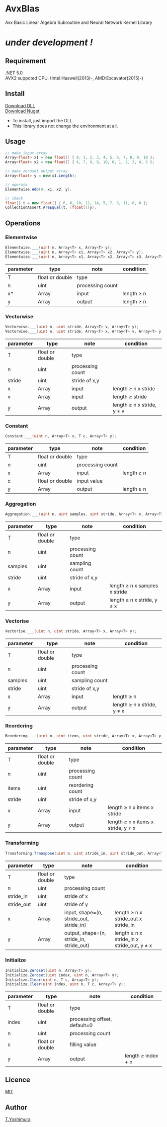 # AvxBlas
 Avx Basic Linear Algebra Subroutine and Neural Network Kernel Library

# *under development !*

## Requirement
.NET 5.0  
AVX2 suppoted CPU. (Intel:Haswell(2013)-, AMD:Excavator(2015)-)

## Install

[Download DLL](https://github.com/tk-yoshimura/AvxBlas/releases)  
[Download Nuget](https://www.nuget.org/packages/tyoshimura.avxblas.ode/)  

- To install, just import the DLL.
- This library does not change the environment at all.

## Usage

```csharp
// make input array
Array<float> x1 = new float[] { 0, 1, 2, 3, 4, 5, 6, 7, 8, 9, 10 };
Array<float> x2 = new float[] { 6, 7, 8, 9, 10, 0, 1, 2, 3, 4, 5 };

// make zeroset output array
Array<float> y = new(x1.Length);

// operate
Elementwise.Add(9, x1, x2, y);

// check
float[] t = new float[] { 6, 8, 10, 12, 14, 5, 7, 9, 11, 0, 0 };
CollectionAssert.AreEqual(t, (float[])y);
```

## Operations

### Elementwise

```csharp
Elementwise.___(uint n, Array<T> x, Array<T> y);
Elementwise.___(uint n, Array<T> x1, Array<T> x2, Array<T> y);
Elementwise.___(uint n, Array<T> x1, Array<T> x2, Array<T> x3, Array<T> y);
```

|parameter|type|note|condition|
|---|---|---|---|
|T|float or double|type||
|n|uint|processing count||
|x*|Array|input|length &geq; n|
|y|Array|output|length &geq; n|

### Vectorwise

```csharp
Vectorwise.___(uint n, uint stride, Array<T> v, Array<T> y);
Vectorwise.___(uint n, uint stride, Array<T> x, Array<T> v, Array<T> y);
```

|parameter|type|note|condition|
|---|---|---|---|
|T|float or double|type||
|n|uint|processing count||
|stride|uint|stride of x,y||
|x|Array|input|length &geq; n x stride|
|v|Array|input|length &geq; stride|
|y|Array|output|length &geq; n x stride, y &ne; v|

### Constant

```csharp
Constant.___(uint n, Array<T> x, T c, Array<T> y);
```

|parameter|type|note|condition|
|---|---|---|---|
|T|float or double|type||
|n|uint|processing count||
|x|Array|input|length &geq; n|
|c|float or double|input value||
|y|Array|output|length &geq; n|

### Aggregation

```csharp
Aggregation.___(uint n, uint samples, uint stride, Array<T> x, Array<T> y);
```

|parameter|type|note|condition|
|---|---|---|---|
|T|float or double|type||
|n|uint|processing count||
|samples|uint|sampling count||
|stride|uint|stride of x,y||
|x|Array|input|length &geq; n x samples x stride|
|y|Array|output|length &geq; n x stride, y &ne; x|

### Vectorise

```csharp
Vectorise.___(uint n, uint stride, Array<T> x, Array<T> y);
```

|parameter|type|note|condition|
|---|---|---|---|
|T|float or double|type||
|n|uint|processing count||
|samples|uint|sampling count||
|stride|uint|stride of x,y||
|x|Array|input|length &geq; n|
|y|Array|output|length &geq; n x stride, y &ne; x|

### Reordering

```csharp
Reordering.___(uint n, uint items, uint stride, Array<T> x, Array<T> y);
```

|parameter|type|note|condition|
|---|---|---|---|
|T|float or double|type||
|n|uint|processing count||
|items|uint|reordering count||
|stride|uint|stride of x,y||
|x|Array|input|length &geq; n x items x stride|
|y|Array|output|length &geq; n x items x stride, y &ne; x|

### Transforming

```csharp
Transforming.Transpose(uint n, uint stride_in, uint stride_out, Array<T> x, Array<T> y);
```

|parameter|type|note|condition|
|---|---|---|---|
|T|float or double|type||
|n|uint|processing count||
|stride_in|uint|stride of x||
|stride_out|uint|stride of y||
|x|Array|input, shape=(n, stride_out, stride_in)|length &geq; n x stride_out x stride_in|
|y|Array|output, shape=(n, stride_in, stride_out)|length &geq; n x stride_in x stride_out, y &ne; x|

### Initialize

```csharp
Initialize.Zeroset(uint n, Array<T> y);
Initialize.Zeroset(uint index, uint n, Array<T> y);
Initialize.Clear(uint n, T c, Array<T> y);
Initialize.Clear(uint index, uint n, T c, Array<T> y);
```

|parameter|type|note|condition|
|---|---|---|---|
|T|float or double|type||
|index|uint|processing offset, default=0||
|n|uint|processing count||
|c|float or double|filling value||
|y|Array|output|length &geq; index + n|

## Licence
[MIT](https://github.com/tk-yoshimura/AvxBlas/blob/main/LICENSE)

## Author

[T.Yoshimura](https://github.com/tk-yoshimura)

